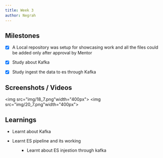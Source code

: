 ```yaml
---
title: Week 3
author: Negrah
---
```


## Milestones
- [x] A Local repository was setup for showcasing work and all the files could be added only after approval by Mentor 
- [x] Study about Kafka 
- [x] Study ingest the data to es through Kafka  


## Screenshots / Videos 
<img src="img/18_7.png"width="400px">
<img src="img/20_7.png"width="400px">

## Learnings
<ul><li>Learnt about Kafka </li></ul>
<ul><li>Learnt ES pipeline and its working </li><ul>
<ul><li>Learnt about ES injestion through kafka </li></ul>